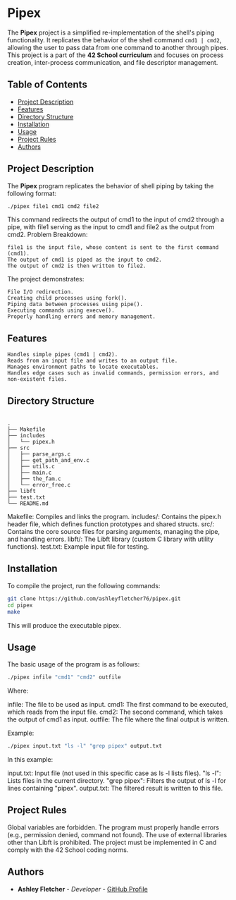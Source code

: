 # Pipex

The **Pipex** project is a simplified re-implementation of the shell's piping functionality. It replicates the behavior of the shell command `cmd1 | cmd2`, allowing the user to pass data from one command to another through pipes. This project is a part of the **42 School curriculum** and focuses on process creation, inter-process communication, and file descriptor management.

## Table of Contents
- [Project Description](#project-description)
- [Features](#features)
- [Directory Structure](#directory-structure)
- [Installation](#installation)
- [Usage](#usage)
- [Project Rules](#project-rules)
- [Authors](#authors)

## Project Description

The **Pipex** program replicates the behavior of shell piping by taking the following format:

```bash
./pipex file1 cmd1 cmd2 file2
```

This command redirects the output of cmd1 to the input of cmd2 through a pipe, with file1 serving as the input to cmd1 and file2 as the output from cmd2.
Problem Breakdown:

    file1 is the input file, whose content is sent to the first command (cmd1).
    The output of cmd1 is piped as the input to cmd2.
    The output of cmd2 is then written to file2.

The project demonstrates:

    File I/O redirection.
    Creating child processes using fork().
    Piping data between processes using pipe().
    Executing commands using execve().
    Properly handling errors and memory management.

## Features

    Handles simple pipes (cmd1 | cmd2).
    Reads from an input file and writes to an output file.
    Manages environment paths to locate executables.
    Handles edge cases such as invalid commands, permission errors, and non-existent files.

## Directory Structure

```plaintext

.
├── Makefile
├── includes
│   └── pipex.h
├── src
│   ├── parse_args.c
│   ├── get_path_and_env.c
│   ├── utils.c
│   ├── main.c
│   ├── the_fam.c
│   └── error_free.c
├── libft
├── test.txt
└── README.md
```

Makefile: Compiles and links the program.
includes/: Contains the pipex.h header file, which defines function prototypes and shared structs.
src/: Contains the core source files for parsing arguments, managing the pipe, and handling errors.
libft/: The Libft library (custom C library with utility functions).
test.txt: Example input file for testing.

## Installation

To compile the project, run the following commands:

```bash
git clone https://github.com/ashleyfletcher76/pipex.git
cd pipex
make
```

This will produce the executable pipex.

## Usage

The basic usage of the program is as follows:

```bash
./pipex infile "cmd1" "cmd2" outfile
```

Where:

infile: The file to be used as input.
cmd1: The first command to be executed, which reads from the input file.
cmd2: The second command, which takes the output of cmd1 as input.
outfile: The file where the final output is written.

Example:

```bash
./pipex input.txt "ls -l" "grep pipex" output.txt
```

In this example:

input.txt: Input file (not used in this specific case as ls -l lists files).
"ls -l": Lists files in the current directory.
"grep pipex": Filters the output of ls -l for lines containing "pipex".
output.txt: The filtered result is written to this file.

## Project Rules

Global variables are forbidden.
The program must properly handle errors (e.g., permission denied, command not found).
The use of external libraries other than Libft is prohibited.
The project must be implemented in C and comply with the 42 School coding norms.

## Authors

- **Ashley Fletcher** - *Developer* - [GitHub Profile](https://github.com/ashleyfletcher76)
